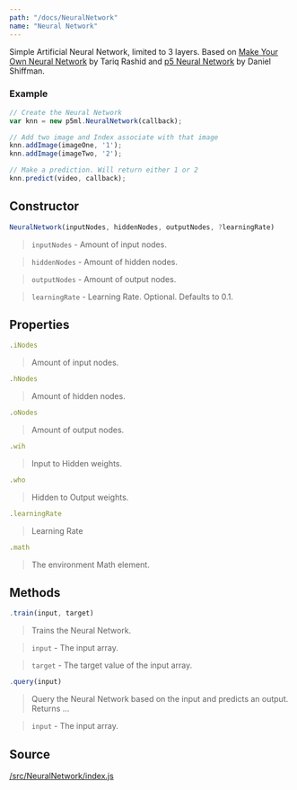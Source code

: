 ```yaml
---
path: "/docs/NeuralNetwork"
name: "Neural Network"
---
```


Simple Artificial Neural Network, limited to 3 layers.
Based on [Make Your Own Neural Network](https://github.com/makeyourownneuralnetwork/) by Tariq Rashid and [p5 Neural Network](https://github.com/shiffman/Neural-Network-p5) by Daniel Shiffman.

### Example

```javascript
// Create the Neural Network
var knn = new p5ml.NeuralNetwork(callback);

// Add two image and Index associate with that image
knn.addImage(imageOne, '1');
knn.addImage(imageTwo, '2');

// Make a prediction. Will return either 1 or 2
knn.predict(video, callback);
```

## Constructor
  ```javascript
  NeuralNetwork(inputNodes, hiddenNodes, outputNodes, ?learningRate)
  ```
  > `inputNodes` - Amount of input nodes.

  > `hiddenNodes` - Amount of hidden nodes.
  
  > `outputNodes` - Amount of output nodes.

  > `learningRate` - Learning Rate. Optional. Defaults to 0.1.

## Properties

  ```javascript
  .iNodes
  ```
  > Amount of input nodes.

  ```javascript
  .hNodes
  ```
  > Amount of hidden nodes.

  ```javascript
  .oNodes
  ```
  > Amount of output nodes.

  ```javascript
  .wih
  ```
  > Input to Hidden weights.

  ```javascript
  .who
  ```
  > Hidden to Output weights.

  ```javascript
  .learningRate
  ```
  > Learning Rate

  ```javascript
  .math
  ```
  > The environment Math element.

## Methods

  ```javascript
  .train(input, target)
  ```
  > Trains the Neural Network.

  > `input` - The input array.

  > `target` - The target value of the input array.


  ```javascript
  .query(input)
  ```
  > Query the Neural Network based on the input and predicts an output. Returns ...

  > `input` -  The input array.


## Source

[/src/NeuralNetwork/index.js](https://github.com/cvalenzuela/p5-deeplearn-js/blob/master/src/NeuralNetwork/index.js)